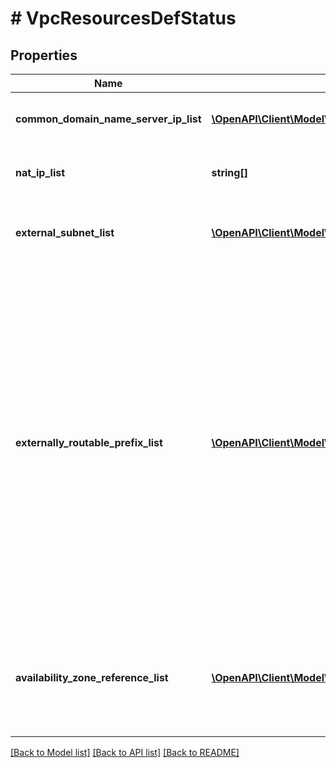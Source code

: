 # # VpcResourcesDefStatus

## Properties

Name | Type | Description | Notes
------------ | ------------- | ------------- | -------------
**common_domain_name_server_ip_list** | [**\OpenAPI\Client\Model\Address[]**](Address.md) | List of domain name server IPs. | [optional]
**nat_ip_list** | **string[]** | List of IP addresses used for SNAT. | [optional]
**external_subnet_list** | [**\OpenAPI\Client\Model\ExternalSubnetDefStatus[]**](ExternalSubnetDefStatus.md) | List of external subnets attached to this VPC. | [optional]
**externally_routable_prefix_list** | [**\OpenAPI\Client\Model\IpSubnet[]**](IpSubnet.md) | CIDR blocks from the VPC which can talk externally without performing NAT. These blocks should be between /16 netmask and /28 netmask and cannot overlap across VPCs. They are effective when the VPC connects to a NAT-less external subnet. | [optional]
**availability_zone_reference_list** | [**\OpenAPI\Client\Model\AvailabilityZoneReference[]**](AvailabilityZoneReference.md) | List of availability zones in Xi from which resources are derived (Only supported on Xi) | [optional]

[[Back to Model list]](../../README.md#models) [[Back to API list]](../../README.md#endpoints) [[Back to README]](../../README.md)
